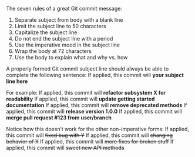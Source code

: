 The seven rules of a great Git commit message:
1. Separate subject from body with a blank line
2. Limit the subject line to 50 characters
3. Capitalize the subject line
4. Do not end the subject line with a period
5. Use the imperative mood in the subject line
6. Wrap the body at 72 characters
7. Use the body to explain what and why vs. how


A properly formed Git commit subject line should always be able to complete the following sentence:
    If applied, this commit will __your subject line here__

For example:
    If applied, this commit will __refactor subsystem X for readability__
    If applied, this commit will __update getting started documentation__
    If applied, this commit will __remove deprecated methods__
    If applied, this commit will __release version 1.0.0__
    If applied, this commit will __merge pull request #123 from user/branch__

Notice how this doesn’t work for the other non-imperative forms:
    If applied, this commit will ~~fixed bug with Y~~
    If applied, this commit will ~~changing behavior of X~~
    If applied, this commit will ~~more fixes for broken stuff~~
    If applied, this commit will ~~sweet new API methods~~